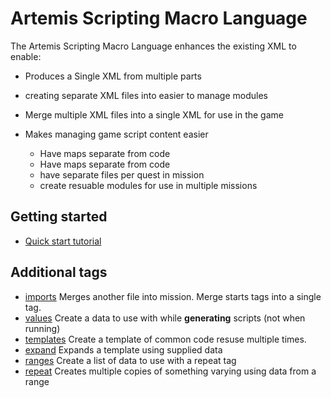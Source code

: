 # Artemis Scripting Macro Language

The Artemis Scripting Macro Language enhances the existing XML to enable:

- Produces a Single XML from multiple parts
 - creating separate XML files into easier to manage modules
 - Merge multiple XML files into a single XML for use in the game

- Makes managing game script content easier
  - Have maps separate from code
  - Have maps separate from code
  - have separate files per quest in mission
  - create resuable modules for use in multiple missions

## Getting started

- [Quick start tutorial](tut01/start.md)


## Additional tags

- [imports](tag-imports.md) Merges another file into mission. Merge starts tags into a single tag.
- [values](tag-values.md) Create a data to use with while **generating** scripts (not when running)
- [templates](tag-templates) Create a template of common code resuse multiple times.
- [expand](tag-expand) Expands a template using supplied data
- [ranges](tag-ranges.md) Create a list of data to use with a repeat tag
- [repeat](tag-repeat.md) Creates multiple copies of something varying using data from a range

